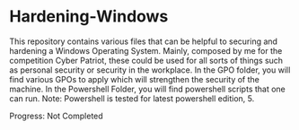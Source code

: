 # Hardening-Windows
This repository contains various files that can be helpful to securing and hardening a Windows Operating System. 
Mainly, composed by me for the competition Cyber Patriot, these could be used for all sorts of things such as personal security or security in the workplace.
In the GPO folder, you will find various GPOs to apply which will strengthen the security of the machine.
In the Powershell Folder, you will find powershell scripts that one can run. Note: Powershell is tested for latest powershell edition, 5. 

Progress: Not Completed
